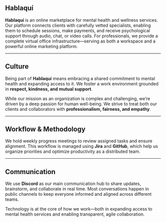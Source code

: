 
<!-- ABOUT THE PROJECT -->
## Hablaquí

**Hablaquí** is an online marketplace for mental health and wellness services. Our platform connects clients with carefully vetted specialists, enabling them to schedule sessions, make payments, and receive psychological support through audio, chat, or video calls. For professionals, we provide a complete virtual office infrastructure—serving as both a workspace and a powerful online marketing platform.

---

## Culture

Being part of **Hablaquí** means embracing a shared commitment to mental health and expanding access to it. We foster a work environment grounded in **respect, kindness, and mutual support**.

While our mission as an organization is complex and challenging, we’re driven by a deep passion for human well-being. We strive to treat both our clients and collaborators with **professionalism, fairness, and empathy**.

---

## Workflow & Methodology

We hold weekly progress meetings to review assigned tasks and ensure alignment. This workflow is managed using **Jira** and **GitHub**, which help us organize priorities and optimize productivity as a distributed team.

---

## Communication

We use **Discord** as our main communication hub to share updates, brainstorm, and collaborate in real time. Most conversations happen in public channels to keep everyone informed and aligned across different teams.

Technology is at the core of how we work—both in expanding access to mental health services and enabling transparent, agile collaboration.
